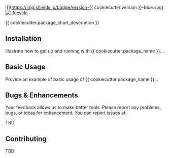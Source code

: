<!-- badges: start -->
![](https://img.shields.io/badge/version-{{ cookiecutter.version }}-blue.svg)
[![lifecycle](https://img.shields.io/badge/lifecycle-experimental-orange.svg)](https://www.tidyverse.org/lifecycle/#experimental)
<!-- badges: end -->

{{ cookiecutter.package_short_description }}

## Installation

Illustrate how to get up and running with {{ cookiecutter.package_name }}...

## Basic Usage

Provide an example of basic usage of {{ cookiecutter.package_name }}...

## Bugs & Enhancements

Your feedback allows us to make better tools. Please report any problems, bugs, or ideas for enhancement. You can report issues at:

TBD

## Contributing

TBD
